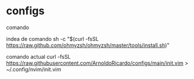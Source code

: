 # configs

comando


indea de comando
sh -c "$(curl -fsSL https://raw.github.com/ohmyzsh/ohmyzsh/master/tools/install.sh)"


comando actual
curl -fsSL https://raw.githubusercontent.com/ArnoldoRicardo/configs/main/init.vim > ~/.config/nvim/init.vim
